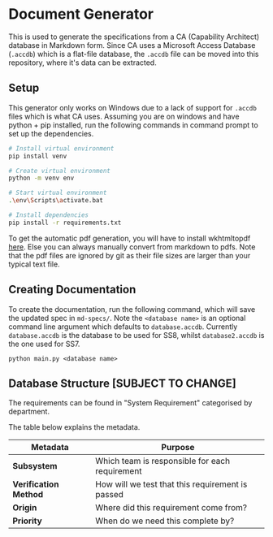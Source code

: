 # Document Generator

This is used to generate the specifications from a CA (Capability Architect) database in Markdown form.
Since CA uses a Microsoft Access Database (`.accdb`) which is a flat-file database, the `.accdb` file can be moved into this repository, where it's data can be extracted.

## Setup

This generator only works on Windows due to a lack of support for `.accdb` files which is what CA uses.
Assuming you are on windows and have python + pip installed, run the following commands in command prompt to set up the dependencies.

```sh
# Install virtual environment
pip install venv

# Create virtual environment
python -m venv env

# Start virtual environment
.\env\Scripts\activate.bat

# Install dependencies
pip install -r requirements.txt
```

To get the automatic pdf generation, you will have to install wkhtmltopdf [here](https://wkhtmltopdf.org/downloads.html).
Else you can always manually convert from markdown to pdfs.
Note that the pdf files are ignored by git as their file sizes are larger than your typical text file.

## Creating Documentation

To create the documentation, run the following command, which will save the updated spec in `md-specs/`.
Note the `<database name>` is an optional command line argument which defaults to `database.accdb`.
Currently `database.accdb` is the database to be used for SS8, whilst `database2.accdb` is the one used for SS7.

```
python main.py <database name>
```

## Database Structure [SUBJECT TO CHANGE]

The requirements can be found in "System Requirement" categorised by department.

The table below explains the metadata.

| Metadata                | Purpose                                          |
| ----------------------- | ------------------------------------------------ |
| **Subsystem**           | Which team is responsible for each requirement   |
| **Verification Method** | How will we test that this requirement is passed |
| **Origin**              | Where did this requirement come from?            |
| **Priority**            | When do we need this complete by?                |
